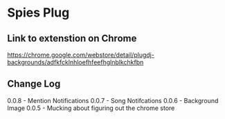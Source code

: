 Spies Plug
==========

## Link to extenstion on Chrome

https://chrome.google.com/webstore/detail/plugdj-backgrounds/adfkfcklnhloefhfeefhglnblkchkfbn

## Change Log

0.0.8 - Mention Notifications
0.0.7 - Song Notifcations
0.0.6 - Background Image
0.0.5 - Mucking about figuring out the chrome store